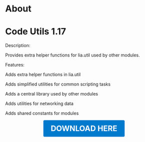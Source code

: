 # About

# Code Utils 1.17

Description:

Provides extra helper functions for lia.util used by other modules.

Features:

Adds extra helper functions in lia.util

Adds simplified utilities for common scripting tasks

Adds a central library used by other modules

Adds utilities for networking data

Adds shared constants for modules

<p align="center"><a href="https://github.com/LiliaFramework/Modules/raw/refs/heads/gh-pages/utilities.zip" style="display:inline-block;padding:12px 24px;font-size:1.5rem;font-weight:bold;text-decoration:none;color:#fff;background-color:#007acc;border-radius:4px;">DOWNLOAD HERE</a></p>